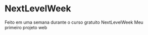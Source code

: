 # NextLevelWeek
Feito em uma semana durante o curso gratuito NextLevelWeek
Meu primeiro projeto web
